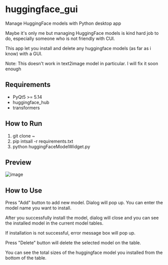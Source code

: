 # huggingface_gui
Manage HuggingFace models with Python desktop app

Maybe it's only me but managing HuggingFace models is kind hard job to do, especially someone who is not friendly with CUI.

This app let you install and delete any huggingface models (as far as i know) with a GUI.

Note: This doesn't work in text2image model in particular. I will fix it soon enough

## Requirements
* PyQt5 >= 5.14
* huggingface_hub
* transformers

## How to Run
1. git clone ~
2. pip intsall -r requirements.txt
3. python huggingFaceModelWidget.py

## Preview
![image](https://github.com/yjg30737/pyqt_huggingface_model_table/assets/55078043/60fe68a9-7ff3-4d2a-9970-c5c071c83dbe)

## How to Use
Press "Add" button to add new model. Dialog will pop up. You can enter the model name you want to install.

After you successfully install the model, dialog will close and you can see the installed model in the current model tables.

If installation is not successful, error message box will pop up.  

Press "Delete" button will delete the selected model on the table.

You can see the total sizes of the huggingface model you installed from the bottom of the table.
